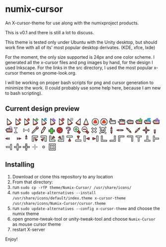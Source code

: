 # numix-cursor
An X-cursor-theme for use along with the numixproject products.

This is v0.1 and there is still a lot to discuss.

This theme is tested only under Ubuntu with the Unity desktop, but should work fine with all of its' most popular desktop derivates. (KDE, xfce, lxde)

For the moment, the only size supported is 24px and one color scheme.
I generated all the x-cursor files and png images by hand, for the design I used Inkscape. For the links in the src directory, I used the most popular x-cursor themes on gnome-look.org.

I will be working on proper bash scripts for png and cursor generation to minimize the work. (I could probably use some help here, because I am new to bash scripting).

## Current design preview

![](src/left_ptr.png "left_ptr")
![](src/left_ptr_watch_01.png "left_ptr_watch")
![](animation/left_ptr_watch.gif "left_ptr_watch-animated")
![](src/copy.png "copy")
![](src/move.png "move")
![](src/link.png "link")
![](src/circle.png "circle")
![](src/context-menu.png "context-menu")
![](src/right_ptr.png "right_ptr")
![](src/up-arrow.png "up-arrow")
![](src/watch_01.png "watch")
![](animation/watch.gif "watch-animated")
![](src/hand2.png "hand2")
![](src/openhand.png "openhand")
![](src/dnd-none.png "dnd-none")
![](src/dnd-copy.png "dnd-copy")
![](src/dnd-move.png "dnd-move")
![](src/dnd-link.png "dnd-link")
![](src/dnd-ask.png "dnd-ask")
![](src/xterm.png "xterm")
![](src/vertical-text.png "vertical-text")
![](src/color-picker.png "color-picker")
![](src/pencil.png "pencil")
![](src/plus.png "plus")
![](src/crossed_circle.png "crossed_circle")
![](src/question_arrow.png "question_arrow")
![](src/zoom-in.png "zoom-in")
![](src/zoom-out.png "zoom-out")
![](src/X_cursor.png "X_cursor")
![](src/pirate.png "pirate")
![](src/sb_v_double_arrow.png "sb_v_double_arrow")
![](src/sb_h_double_arrow.png "sb_h_double_arrow")
![](src/bd_double_arrow.png "bd_double_arrow")
![](src/fd_double_arrow.png "fd_double_arrow")
![](src/size_all.png "size_all")
![](src/sb_down_arrow.png "sb_down_arrow")
![](src/sb_left_arrow.png "sb_left_arrow")
![](src/sb_right_arrow.png "sb_right_arrow")
![](src/sb_up_arrow.png "sb_up_arrow")
![](src/top_left_corner.png "top_left_corner")
![](src/top_right_corner.png "top_right_corner")
![](src/bottom_left_corner.png "bottom_left_corner")
![](src/bottom_right_corner.png "bottom_right_corner")
![](src/top_side.png "top_side")
![](src/bottom_side.png "bottom_side")
![](src/left_side.png "left_side")
![](src/right_side.png "right_side")
![](src/ll_angle.png "ll_angle")
![](src/lr_angle.png "lr_angle")
![](src/ul_angle.png "ul_angle")
![](src/ur_angle.png "ur_angle")
![](src/top_tee.png "top_tee")
![](src/bottom_tee.png "bottom_tee")
![](src/left_tee.png "left_tee")
![](src/right_tee.png "right_tee")
![](src/cross.png "cross")
![](src/crosshair.png "crosshair")
![](src/tcross.png "tcross")
![](src/dot.png "dot")
![](src/dotbox.png "dotbox")

## Installing

1. Download or clone this repository to any location
2. From that directory:
3. run `sudo cp -rfP theme/Numix-Cursor/ /usr/share/icons/`
3. run `sudo update-alternatives --install /usr/share/icons/default/index.theme x-cursor-theme /usr/share/icons/Numix-Cursor/cursor.theme`
4. run `sudo update-alternatives --config x-cursor-theme` and choose the numix theme
5. open gnome-tweak-tool or unity-tweak-tool and choose `Numix-Cursor` as mouse cursor theme
6. restart X-server

Enjoy!